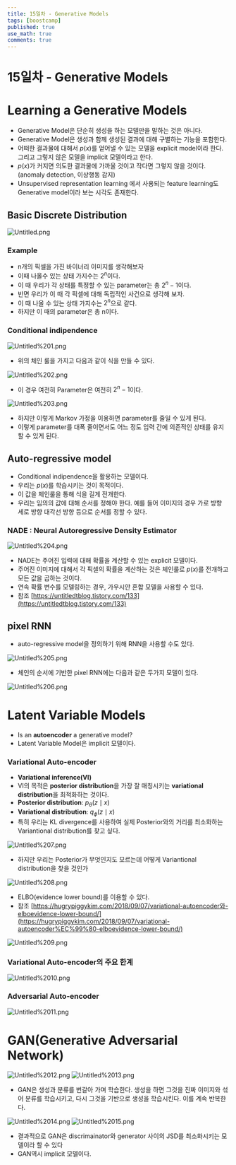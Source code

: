 ```yaml
---
title: 15일차 - Generative Models
tags: [boostcamp]
published: true
use_math: true
comments: true
---
```

# 15일차 - Generative Models

# Learning a Generative Models

- Generative Model은 단순히 생성을 하는 모델만을 말하는 것은 아니다.
- Generative Model은 생성과 함께 생성된 결과에 대해 구별하는 기능을 포함한다.
- 어떠한 결과물에 대해서 $p(x)$를 얻어낼 수 있는 모델을 explicit model이라 한다. 그리고 그렇지 않은 모델을 implicit 모델이라고 한다.
- $p(x)$가 커지면 의도한 결과물에 가까울 것이고 작다면 그렇지 않을 것이다. (anomaly detection, 이상행동 감지)
- Unsupervised representation learning 에서 사용되는 feature learning도 Generative model이라 보는 시각도 존재한다.

## Basic Discrete Distribution

![Untitled.png](/images/2021-02-14/Untitled.png)
### Example

- n개의 픽셀을 가진 바이너리 이미지를 생각해보자
- 이때 나올수 있는 상태 가지수는 $2^n$이다.
- 이 때 우리가 각 상태를 특정할 수 있는 parameter는 총 $2^n - 1$이다.
- 반면 우리가 이 때 각 픽셀에 대해 독립적인 사건으로 생각해 보자.
- 이 때 나올 수 있는 상태 가지수는 $2^n$으로 같다.
- 하지만 이 때의 parameter은 총 n이다.

### Conditional indipendence

![Untitled%201.png](/images/2021-02-14/Untitled%201.png)
- 위의 체인 룰을 가지고 다음과 같이 식을 만들 수 있다.

![Untitled%202.png](/images/2021-02-14/Untitled%202.png)
- 이 경우 여전히 Parameter은 여전히 $2^n - 1$이다.

![Untitled%203.png](/images/2021-02-14/Untitled%203.png)
- 하지만 이렇게 Markov 가정을 이용하면 parameter를 줄일 수 있게 된다.
- 이렇게 parameter를 대폭 줄이면서도 어느 정도 입력 간에 의존적인 상태를 유지할 수 있게 된다.

## Auto-regressive model

- Conditional indipendence을 활용하는 모델이다.
- 우리는 $p(x)$를 학습시키는 것이 목적이다.
- 이 값을 체인룰을 통해 식을 길게 전개한다.
- 우리는 임의의 값에 대해 순서를 정해야 한다. 예를 들어 이미지의 경우 가로 방향 세로 방향 대각선 방향 등으로 순서를 정할 수 있다.

### NADE : Neural Autoregressive Density Estimator

![Untitled%204.png](/images/2021-02-14/Untitled%204.png)
- NADE는 주어진 입력에 대해 확률을 계산할 수 있는 explicit 모델이다.
- 주어진 이미지에 대해서 각 픽셀의 확률을 계산하는 것은 체인룰로 $p(x)$를 전개하고 모든 값을 곱하는 것이다.
- 연속 확률 변수를 모델링하는 경우, 가우시안 혼합 모델을 사용할 수 있다. 
- 참조 [https://untitledtblog.tistory.com/133](https://untitledtblog.tistory.com/133)

## pixel RNN

- auto-regressive model을 정의하기 위해 RNN을 사용할 수도 있다.

![Untitled%205.png](/images/2021-02-14/Untitled%205.png)
- 체인의 순서에 기반한 pixel RNN에는 다음과 같은 두가지 모델이 있다.

![Untitled%206.png](/images/2021-02-14/Untitled%206.png)
# Latent Variable Models

- Is an **autoencoder** a generative model?
- Latent Variable Model은 implicit 모델이다.

### Variational Auto-encoder

- **Variational inference(VI)**
- VI의 목적은 **posterior distribution**을 가장 잘 매칭시키는 **variational distribution**을 최적화하는 것이다.
- **Posterior distribution**: $p_\theta(z\mid x)$
- **Variational distribution**: $q_\phi(z \mid x)$
- 특히 우리는 KL divergence를 사용하여 실제 Posterior와의 거리를 최소화하는 Variantional distribution를 찾고 싶다.

![Untitled%207.png](/images/2021-02-14/Untitled%207.png)
- 하지만 우리는 Posterior가 무엇인지도 모르는데 어떻게 Variantional distribution을 찾을 것인가

![Untitled%208.png](/images/2021-02-14/Untitled%208.png)
- ELBO(evidence lower bound)를 이용할 수 있다. 
- 참조 [https://hugrypiggykim.com/2018/09/07/variational-autoencoder와-elboevidence-lower-bound/](https://hugrypiggykim.com/2018/09/07/variational-autoencoder%EC%99%80-elboevidence-lower-bound/)

![Untitled%209.png](/images/2021-02-14/Untitled%209.png)
### Variational Auto-encoder의 주요 한계

![Untitled%2010.png](/images/2021-02-14/Untitled%2010.png)
### Adversarial Auto-encoder

![Untitled%2011.png](/images/2021-02-14/Untitled%2011.png)
# GAN(Generative Adversarial Network)

![Untitled%2012.png](/images/2021-02-14/Untitled%2012.png)
![Untitled%2013.png](/images/2021-02-14/Untitled%2013.png)
- GAN은 생성과 분류를 번갈아 가며 학습한다. 생성을 하면 그것을 진짜 이미지와 섞어 분류를 학습시키고, 다시 그것을 기반으로 생성을 학습시킨다. 이를 계속 반복한다.

![Untitled%2014.png](/images/2021-02-14/Untitled%2014.png)
![Untitled%2015.png](/images/2021-02-14/Untitled%2015.png)
- 결과적으로 GAN은 discrimainator와 generator 사이의 JSD를 최소화시키는 모델이라 할 수 있다
- GAN역시 implicit 모델이다.
